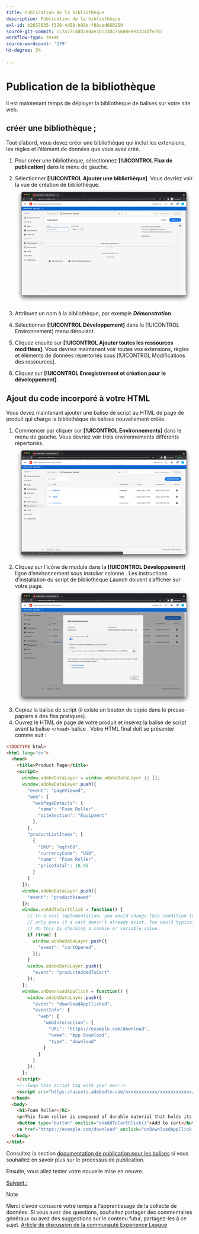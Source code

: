 ```yaml
---
title: Publication de la bibliothèque
description: Publication de la bibliothèque
exl-id: b2657835-f320-4d58-b99b-f88aad660259
source-git-commit: cc7a77c4dd380ae1bc23dc75608e8e2224dfe78c
workflow-type: tm+mt
source-wordcount: '279'
ht-degree: 3%

---
```


# Publication de la bibliothèque

Il est maintenant temps de déployer la bibliothèque de balises sur votre site web.

## créer une bibliothèque ;

Tout d’abord, vous devez créer une bibliothèque qui inclut les extensions, les règles et l’élément de données que vous avez créé.

1. Pour créer une bibliothèque, sélectionnez **[!UICONTROL Flux de publication]** dans le menu de gauche.
1. Sélectionner **[!UICONTROL Ajouter une bibliothèque]**. Vous devriez voir la vue de création de bibliothèque.
   ![création de bibliothèque de balises](../assets/tags-library-creation.png)

1. Attribuez un nom à la bibliothèque, par exemple **_Démonstration_**.
1. Sélectionner **[!UICONTROL Développement]** dans le [!UICONTROL Environnement] menu déroulant.
1. Cliquez ensuite sur **[!UICONTROL Ajouter toutes les ressources modifiées]**.
Vous devriez maintenant voir toutes vos extensions, règles et éléments de données répertoriés sous [!UICONTROL Modifications des ressources].
1. Cliquez sur **[!UICONTROL Enregistrement et création pour le développement]**.

## Ajout du code incorporé à votre HTML

Vous devez maintenant ajouter une balise de script au HTML de page de produit qui charge la bibliothèque de balises nouvellement créée.

1. Commencer par cliquer sur **[!UICONTROL Environnements]** dans le menu de gauche. Vous devriez voir trois environnements différents répertoriés.
   ![Environnements de balises](../assets/tags-environments.png)
1. Cliquez sur l’icône de module dans la **[!UICONTROL Développement]** ligne d’environnement sous _Installer_ colonne . Les instructions d’installation du script de bibliothèque Launch doivent s’afficher sur votre page.
   ![Instructions d’installation des balises](../assets/tags-installation-instructions.png)
1. Copiez la balise de script (il existe un bouton de copie dans le presse-papiers à des fins pratiques).
1. Ouvrez le HTML de page de votre produit et insérez la balise de script avant la balise `</head>` balise . Votre HTML final doit se présenter comme suit :

```html
<!DOCTYPE html>
<html lang="en">
  <head>
    <title>Product Page</title>
    <script>
      window.adobeDataLayer = window.adobeDataLayer || [];
      window.adobeDataLayer.push({
        "event": "pageViewed",
        "web": {
          "webPageDetails": {
            "name": "Foam Roller",
            "siteSection": "Equipment"
          },
        },
        "productListItems": [
          {
            "SKU": "eqfr08",
            "currencyCode": "USD",
            "name": "Foam Roller",
            "priceTotal": 18.95
          }
        ]
      });
      window.adobeDataLayer.push({
        "event": "productViewed"
      });
      window.onAddToCartClick = function() {
        // In a real implementation, you would change this condition to 
        // only pass if a cart doesn't already exist. You would typically 
        // do this by checking a cookie or variable value.
        if (true) {
          window.adobeDataLayer.push({
            "event": "cartOpened",
          });
        }
        window.adobeDataLayer.push({
          "event": "productAddedToCart"
        });
      };
      window.onDownloadAppClick = function() {
        window.adobeDataLayer.push({
          "event": "downloadAppClicked",
          "eventInfo": {
            "web": {
              "webInteraction": {
                "URL": "https://example.com/download",
                "name": "App Download",
                "type": "download"
              }
            }
          }
        });
      };
    </script>
    <!--Swap this script tag with your own-->
    <script src="https://assets.adobedtm.com/xxxxxxxxxxxx/xxxxxxxxxxxx/launch-xxxxxxxxxxxx-development.min.js" async></script>
  </head>
  <body>
    <h1>Foam Roller</h1>
    <p>This foam roller is composed of durable material that holds its shape and delivers deep tissue therapy. Purchase now for only $18.95!</p>
    <button type="button" onclick="onAddToCartClick()">Add to cart</button>
    <a href="https://example.com/download" onclick="onDownloadAppClick()">Download the app</a>
  </body>
</html>
```

Consultez la section [documentation de publication pour les balises](https://experienceleague.adobe.com/docs/experience-platform/tags/publish/overview.html?lang=fr) si vous souhaitez en savoir plus sur le processus de publication.

Ensuite, vous allez tester votre nouvelle mise en oeuvre.

[Suivant : ](../test-the-implementation.md)

>[!NOTE]
>
>Merci d’avoir consacré votre temps à l’apprentissage de la collecte de données. Si vous avez des questions, souhaitez partager des commentaires généraux ou avez des suggestions sur le contenu futur, partagez-les à ce sujet. [Article de discussion de la communauté Experience League](https://experienceleaguecommunities.adobe.com/t5/adobe-experience-platform-launch/tutorial-discussion-use-adobe-experience-platform-data/m-p/543877)
